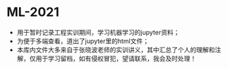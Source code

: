 # ML-2021
 - 用于暂时记录工程实训期间，学习机器学习的jupyter资料；
 - 为便于多端查看，道出了jupyter里的html文件；
 - 本库内文件大多来自于张晓波老师的实训讲义，其中汇总了个人的理解和注解，仅用于学习留档，如有侵权冒犯，望请联系，我会及时处理！
